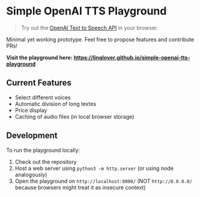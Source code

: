 # Simple OpenAI TTS Playground

> Try out the [OpenAI Text to Speech API](https://platform.openai.com/docs/api-reference/audio) in your browser.

Minimal yet working prototype. Feel free to propose features and contribute PRs!

**Visit the playground here: <https://linqlover.github.io/simple-openai-tts-playground>**

## Current Features

- Select different voices
- Automatic division of long textes
- Price display
- Caching of audio files (in local browser storage)

## Development

To run the playground locally:

1. Check out the repository
2. Host a web server using `python3 -m http.server` (or using node analogously)
3. Open the playground on `http://localhost:8000/` (NOT `http://0.0.0.0/` because browsers might treat it as insecure context)
